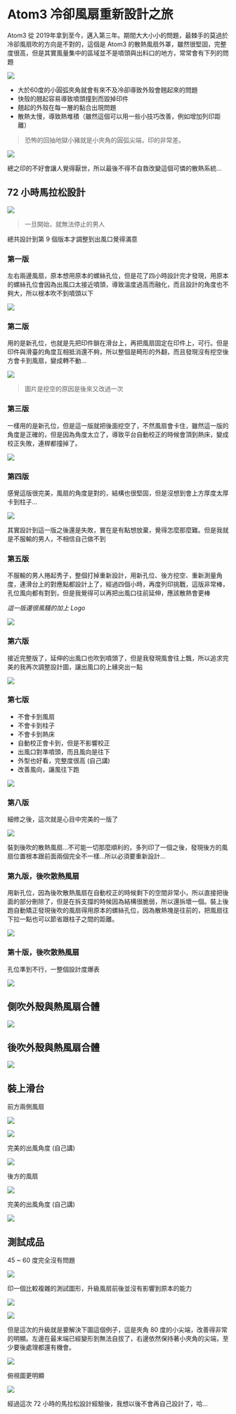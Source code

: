 # Atom3 冷卻風扇重新設計之旅

Atom3 從 2019年拿到至今，邁入第三年。期間大大小小的問題，最棘手的莫過於冷卻風扇吹的方向是不對的，這個是 Atom3 的散熱風扇外罩，雖然很堅固，完整度很高，但是其實風量集中的區域並不是噴頭與出料口的地方，常常會有下列的問題

![](/assets/3dprinter/design/cooling-fan-upgrade/batch_IMG_9261.jpg)

- 大於60度的小圓弧夾角就會有來不及冷卻導致外殼會翹起來的問題
- 快殼的翹起容易導致噴頭撞到而毀掉印件
- 翹起的外殼在每一層的黏合出現問題
- 散熱太慢，導致熱堆積（雖然這個可以用一些小技巧改善，例如增加列印距離）

> 恐怖的回抽地獄小豬就是小夾角的圓弧尖端，印的非常差。

![](/assets/3dprinter/design/cooling-fan-upgrade/batch_IMG_9252.jpg)

總之印的不好會讓人覺得厭世，所以最後不得不自救改變這個可憐的散熱系統...

## 72 小時馬拉松設計

![](/assets/3dprinter/design/cooling-fan-upgrade/fanv0-fanv9.gif)

> 一旦開始，就無法停止的男人

總共設計到第 9 個版本才調整到出風口覺得滿意

### 第一版

左右兩邊風扇，原本想用原本的螺絲孔位，但是花了四小時設計完才發現，用原本的螺絲孔位會因為出風口太接近噴頭，導致溫度過高而融化，而且設計的角度也不夠大，所以根本吹不到噴頭以下

![](/assets/3dprinter/design/cooling-fan-upgrade/fan-v1.jpg)

### 第二版

用的是新孔位，也就是先把印件鎖在滑台上，再把風扇固定在印件上，可行。但是印件與滑臺的角度互相抵消還不夠，所以整個是畸形的外翻，而且發現沒有挖空後方會卡到風扇，變成轉不動...

![](/assets/3dprinter/design/cooling-fan-upgrade/fan-v2.jpg)

> 圖片是挖空的原因是後來又改過一次

### 第三版

一樣用的是新孔位，但是這一版就把後面挖空了，不然風扇會卡住，雖然這一版的角度是正確的，但是因為角度太立了，導致平台自動校正的時候會頂到熱床，變成校正失敗，連桿都撞掉了。

![](/assets/3dprinter/design/cooling-fan-upgrade/fan-v3.jpg)

### 第四版

感覺這版很完美，風扇的角度是對的，結構也很堅固，但是沒想到會上方厚度太厚卡到柱子...

![](/assets/3dprinter/design/cooling-fan-upgrade/fan-v4.jpg)

其實設計到這一版之後還是失敗，實在是有點想放棄，覺得怎麼那麼難。但是我就是不服輸的男人，不相信自己做不到

### 第五版

不服輸的男人捲起秀子，整個打掉重新設計，用新孔位、後方挖空、重新測量角度，連滑台上的對應點都設計上了，經過四個小時，再度列印挑戰，這版非常棒，孔位風向都有對到，但是我覺得可以再把出風口往前延伸，應該散熱會更棒

*這一版還很風騷的加上 Logo*

![](/assets/3dprinter/design/cooling-fan-upgrade/fan-v5.jpg)

### 第六版

接近完整版了，延伸的出風口也吹到噴頭了，但是我發現風會往上飄，所以追求完美的我再次調整設計圖，讓出風口的上緣突出一點

![](/assets/3dprinter/design/cooling-fan-upgrade/fan-v6.jpg)

### 第七版

- 不會卡到風扇
- 不會卡到柱子
- 不會卡到熱床
- 自動校正會卡到，但是不影響校正
- 出風口對準噴頭，而且風向是往下
- 外型也好看，完整度很高 (自己講)
- 改善風向，讓風往下跑

![](/assets/3dprinter/design/cooling-fan-upgrade/fan-v7.jpg)

### 第八版

細修之後，這次就是心目中完美的一版了

![](/assets/3dprinter/design/cooling-fan-upgrade/fan-back-v10.jpg)

裝到後吹的散熱風扇...不可能一切那麼順利的，多列印了一個之後，發現後方的風扇位置根本跟前面兩個完全不一樣...所以必須要重新設計...

### 第九版，後吹散熱風扇

用新孔位，因為後吹散熱風扇在自動校正的時候剩下的空間非常小，所以直接把後面的部分刪除了，但是在拆支撐的時候因為結構很脆弱，所以還拆壞一個。裝上後跑自動矯正發現後吹的風扇得用原本的螺絲孔位，因為散熱塊是往前的，把風扇往下拉一點也可以節省跟柱子之間的距離。

![](/assets/3dprinter/design/cooling-fan-upgrade/fan-back-v9.jpg)

### 第十版，後吹散熱風扇

孔位準到不行，一整個設計度爆表

![](/assets/3dprinter/design/cooling-fan-upgrade/fan-back-v10.jpg)

## 側吹外殼與熱風扇合體

![](/assets/3dprinter/design/cooling-fan-upgrade/collage-3.jpg)

## 後吹外殼與熱風扇合體

![](/assets/3dprinter/design/cooling-fan-upgrade/collage-4.jpg)

## 裝上滑台

前方兩側風扇

![](/assets/3dprinter/design/cooling-fan-upgrade/batch_IMG_9262.jpg)

![](/assets/3dprinter/design/cooling-fan-upgrade/batch_IMG_9263.jpg)

完美的出風角度 (自己講)

![](/assets/3dprinter/design/cooling-fan-upgrade/batch_IMG_9264.jpg)

後方的風扇

![](/assets/3dprinter/design/cooling-fan-upgrade/batch_IMG_9266.jpg)

完美的出風角度 (自己講)

![](/assets/3dprinter/design/cooling-fan-upgrade/batch_IMG_9267.jpg)

## 測試成品

45 ~ 60 度完全沒有問題

![](/assets/3dprinter/design/cooling-fan-upgrade/batch_IMG_9268.jpg)

印一個比較複雜的測試圖形，升級風扇前後並沒有影響到原本的能力

![](/assets/3dprinter/design/cooling-fan-upgrade/collage-1.jpg)

![](/assets/3dprinter/design/cooling-fan-upgrade/batch_IMG_9278.jpg)

但是這次的升級就是要解決下圖這個例子，這是夾角 80 度的小尖端，改善得非常的明顯。左邊在最末端已經變形到無法自拔了，右邊依然保持著小夾角的尖端，至少要後處理都還有機會。

![](/assets/3dprinter/design/cooling-fan-upgrade/collage-2.jpg)

俯視圖更明顯

![](/assets/3dprinter/design/cooling-fan-upgrade/batch_IMG_9282.jpg)

經過這次 72 小時的馬拉松設計經驗後，我想以後不會再自己設計了，哈...